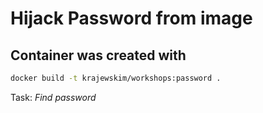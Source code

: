 # Hijack Password from image

## Container was created with

```sh
docker build -t krajewskim/workshops:password .
```

Task: *Find password*